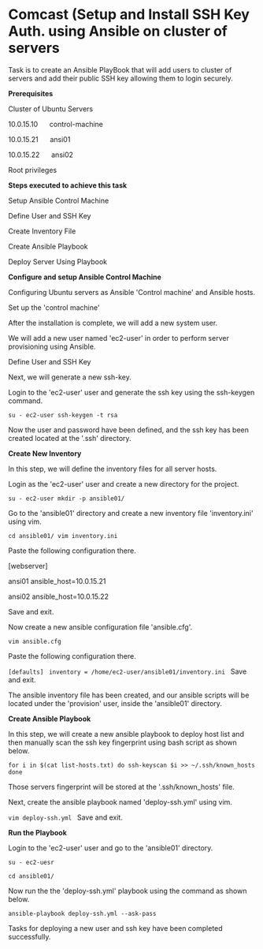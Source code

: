 # Comcast (Setup and Install SSH Key Auth. using Ansible on cluster of servers


Task is to create an Ansible PlayBook that will add users to cluster of servers and add their public SSH key allowing them to login securely.

**Prerequisites**

Cluster of Ubuntu Servers

10.0.15.10      control-machine

10.0.15.21      ansi01

10.0.15.22      ansi02

Root privileges

**Steps executed to achieve this task**

Setup Ansible Control Machine

Define User and SSH Key

Create Inventory File

Create Ansible Playbook

Deploy Server Using Playbook


**Configure and setup Ansible Control Machine**

Configuring Ubuntu servers as Ansible 'Control machine' and Ansible hosts. 

Set up the 'control machine'

After the installation is complete, we will add a new system user.

We will add a new user named 'ec2-user' in order to perform server provisioning using Ansible.

Define User and SSH Key

Next, we will generate a new ssh-key.

Login to the 'ec2-user' user and generate the ssh key using the ssh-keygen command.

`su - ec2-user
ssh-keygen -t rsa`

Now the user and password have been defined, and the ssh key has been created located at the '.ssh' directory.

**Create New Inventory**

In this step, we will define the inventory files for all server hosts.

Login as the 'ec2-user' user and create a new directory for the project.

`su - ec2-user
mkdir -p ansible01/`

Go to the 'ansible01' directory and create a new inventory file 'inventory.ini' using vim.

`cd ansible01/
vim inventory.ini`

Paste the following configuration there.

[webserver]

ansi01 ansible_host=10.0.15.21
 
ansi02 ansible_host=10.0.15.22
 
Save and exit.

Now create a new ansible configuration file 'ansible.cfg'.

`vim ansible.cfg`

Paste the following configuration there.

`[defaults]
`
`inventory = /home/ec2-user/ansible01/inventory.ini
`
Save and exit.

The ansible inventory file has been created, and our ansible scripts will be located under the 'provision' user, inside the 'ansible01' directory.

**Create Ansible Playbook**

In this step, we will create a new ansible playbook to deploy host list and then manually scan the ssh key fingerprint using bash script as shown below.

`for i in $(cat list-hosts.txt)
do
ssh-keyscan $i >> ~/.ssh/known_hosts
done`

Those servers fingerprint will be stored at the '.ssh/known_hosts' file.

Next, create the ansible playbook named 'deploy-ssh.yml' using vim.

`vim deploy-ssh.yml
`
Save and exit.

**Run the Playbook**

Login to the 'ec2-user' user and go to the 'ansible01' directory.

`su - ec2-uesr`

`cd ansible01/`

Now run the the 'deploy-ssh.yml' playbook using the command as shown below.

`ansible-playbook deploy-ssh.yml --ask-pass`

Tasks for deploying a new user and ssh key have been completed successfully.